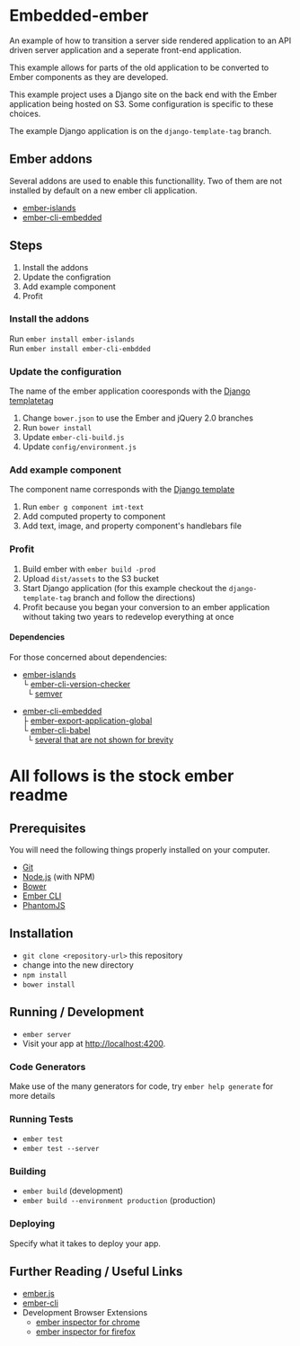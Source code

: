 # Embedded-ember

An example of how to transition a server side rendered application to an API driven server application and a seperate front-end application.

This example allows for parts of the old application to be converted to Ember components as they are developed.

This example project uses a Django site on the back end with the Ember application being hosted on S3. Some configuration is specific to these choices.

The example Django application is on the `django-template-tag` branch.

## Ember addons

Several addons are used to enable this functionallity. Two of them are not installed by default on a new ember cli application.

* [ember-islands](https://github.com/mitchlloyd/ember-islands)
* [ember-cli-embedded](https://github.com/xcambar/ember-cli-embedded)

## Steps

1. Install the addons
2. Update the configration
3. Add example component
4. Profit

### Install the addons

Run `ember install ember-islands`  
Run `ember install ember-cli-embdded`  

### Update the configuration

The name of the ember application cooresponds with the [Django templatetag](https://github.com/imtapps/embedded-ember/blob/django-template-tag/s3test/trythis/templatetags/s3.py)

1. Change `bower.json` to use the Ember and jQuery 2.0 branches
2. Run `bower install`
3. Update `ember-cli-build.js`
4. Update `config/environment.js`

### Add example component

The component name corresponds with the [Django template](https://github.com/imtapps/embedded-ember/blob/django-template-tag/s3test/trythis/templates/index.html)

1. Run `ember g component imt-text`
2. Add computed property to component
3. Add text, image, and property component's handlebars file

### Profit

1. Build ember with `ember build -prod`
2. Upload `dist/assets` to the S3 bucket
3. Start Django application (for this example checkout the `django-template-tag` branch and follow the directions)
4. Profit because you began your conversion to an ember application without taking two years to redevelop everything at once

#### Dependencies

For those concerned about dependencies:

* [ember-islands](https://github.com/mitchlloyd/ember-islands/blob/master/package.json)  
  └ [ember-cli-version-checker](https://github.com/rwjblue/ember-cli-version-checker/blob/master/package.json)  
  &nbsp;&nbsp;└ [semver](https://github.com/npm/node-semver/blob/master/package.json)  

* [ember-cli-embedded](https://github.com/xcambar/ember-cli-embedded/blob/master/package.json)  
  ├ [ember-export-application-global](https://github.com/ember-cli/ember-export-application-global/blob/master/package.json)  
  └ [ember-cli-babel](https://github.com/babel/ember-cli-babel/blob/master/package.json)  
    &nbsp;&nbsp;└ [several that are not shown for brevity](https://github.com/babel/ember-cli-babel)  


# All follows is the stock ember readme

## Prerequisites

You will need the following things properly installed on your computer.

* [Git](http://git-scm.com/)
* [Node.js](http://nodejs.org/) (with NPM)
* [Bower](http://bower.io/)
* [Ember CLI](http://www.ember-cli.com/)
* [PhantomJS](http://phantomjs.org/)

## Installation

* `git clone <repository-url>` this repository
* change into the new directory
* `npm install`
* `bower install`

## Running / Development

* `ember server`
* Visit your app at [http://localhost:4200](http://localhost:4200).

### Code Generators

Make use of the many generators for code, try `ember help generate` for more details

### Running Tests

* `ember test`
* `ember test --server`

### Building

* `ember build` (development)
* `ember build --environment production` (production)

### Deploying

Specify what it takes to deploy your app.

## Further Reading / Useful Links

* [ember.js](http://emberjs.com/)
* [ember-cli](http://www.ember-cli.com/)
* Development Browser Extensions
  * [ember inspector for chrome](https://chrome.google.com/webstore/detail/ember-inspector/bmdblncegkenkacieihfhpjfppoconhi)
  * [ember inspector for firefox](https://addons.mozilla.org/en-US/firefox/addon/ember-inspector/)
